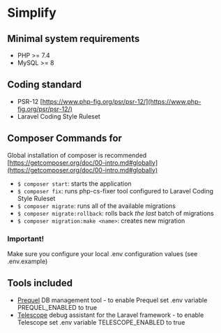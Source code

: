 # Simplify


## Minimal system requirements

- PHP >= 7.4
- MySQL >= 8

## Coding standard

- PSR-12 [https://www.php-fig.org/psr/psr-12/](https://www.php-fig.org/psr/psr-12/)
- Laravel Coding Style Ruleset

## Composer Commands for 

Global installation of composer is recommended [https://getcomposer.org/doc/00-intro.md#globally](https://getcomposer.org/doc/00-intro.md#globally)

- `$ composer start`: starts the application
- `$ composer fix`: runs php-cs-fixer tool configured to Laravel Coding Style Ruleset
- `$ composer migrate`: runs all of the available migrations
- `$ composer migrate:rollback`: rolls back *the last* batch of migrations
- `$ composer migration:make <name>`: creates new migration

### Important!  

Make sure you configure your local .env configuration values (see .env.example)

## Tools included

- [Prequel](https://github.com/Protoqol/Prequel/) DB management tool - to enable Prequel set .env variable PREQUEL_ENABLED to true
- [Telescope](https://github.com/laravel/telescope) debug assistant for the Laravel framework  - to enable Telescope set .env variable TELESCOPE_ENABLED to true



